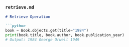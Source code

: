 
### `retrieve.md`
```markdown
# Retrieve Operation

```python
book = Book.objects.get(title="1984")
print(book.title, book.author, book.publication_year)
# Output: 1984 George Orwell 1949
